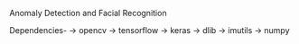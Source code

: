 Anomaly Detection and Facial Recognition

Dependencies-
-> opencv
-> tensorflow
-> keras
-> dlib
-> imutils
-> numpy


